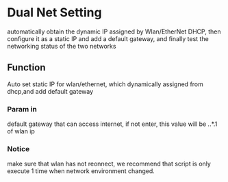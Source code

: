 # Dual Net Setting

 automatically obtain the dynamic IP assigned by Wlan/EtherNet DHCP, then configure it as a static IP and add a default gateway, and finally test the networking status of the two networks

## Function

 Auto set static IP for wlan/ethernet, which dynamically assigned from dhcp,and add default gateway

### Param in

 default gateway that can access internet, if not enter, this value will be *.*.*.1 of wlan ip

### Notice

 make sure that wlan has not reonnect, we recommend that script is only execute 1 time when network environment changed.
